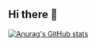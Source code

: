 ## Hi there 👋

[![Anurag's GitHub stats](https://github-readme-stats.vercel.app/api?username=zbt78&hide=stars)](https://github.com/anuraghazra/github-readme-stats)


<!--
**zbt78/zbt78** is a ✨ _special_ ✨ repository because its `README.md` (this file) appears on your GitHub profile.

Here are some ideas to get you started:

- 🔭 I’m currently working on ...
- 🌱 I’m currently learning ...
- 👯 I’m looking to collaborate on ...
- 🤔 I’m looking for help with ...
- 💬 Ask me about ...
- 📫 How to reach me: ...
- 😄 Pronouns: ...
- ⚡ Fun fact: ...
-->
